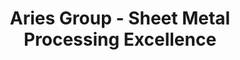 ---
title: "Aries Group - Sheet Metal Processing Excellence"
description: "European leader in sheet metal processing with advanced technology and precision manufacturing solutions"
hero:
  title: "European Leader in Sheet Metal Processing"
  subtitle: "Aries Group provides comprehensive sheet metal processing solutions with cutting-edge technology and decades of expertise across multiple production sites in Europe."
  buttons:
    - text: "Get Quote"
      href: "/contact"
      style: "primary"
    - text: "Virtual Tour"
      href: "/production-sites"
      style: "secondary"
blocks:
  - _template: "statsBlock"
    title: "Our Track Record"
    subtitle: "Proven expertise across Europe"
    stats:
      - number: "25+"
        label: "Years of Experience"
        description: "Industry expertise since 1999"
      - number: "12"
        label: "Production Sites"
        description: "Across European markets"
      - number: "250+"
        label: "Employees"
        description: "Skilled manufacturing professionals"
      - number: "15+"
        label: "Countries Served"
        description: "European and international clients"
  - _template: "textBlock"
    title: "Welcome to Aries Group"
    background: "white"
    content: |
      Leading European manufacturer specializing in precision sheet metal processing with advanced technology and comprehensive solutions.

      ## Our Expertise
      - Advanced sheet metal processing
      - Precision manufacturing
      - European production capabilities
      - Technology-driven solutions
  - _template: "featureGrid"
    title: "Our Capabilities"
    subtitle: "Comprehensive sheet metal processing solutions with cutting-edge technology"
    columns: 3
    features:
      - title: "Precision Laser Cutting"
        description: "Advanced fiber laser technology for high-precision cutting of various materials and thicknesses."
        icon: "tabler:cut"
      - title: "CNC Punching & Forming"
        description: "Automated punching and forming processes for complex geometries and high-volume production."
        icon: "tabler:settings"
      - title: "Welding & Assembly"
        description: "Professional welding services and complete assembly solutions with certified quality standards."
        icon: "tabler:flame"
      - title: "Quality Control"
        description: "ISO 9001:2015 certified quality management with advanced inspection and testing capabilities."
        icon: "tabler:shield-check"
      - title: "European Production"
        description: "Strategic production sites across Europe ensuring rapid delivery and local support."
        icon: "tabler:world"
      - title: "Custom Solutions"
        description: "Tailored manufacturing processes designed to meet specific customer requirements and specifications."
        icon: "tabler:puzzle"
---